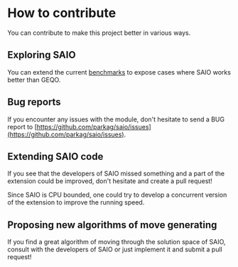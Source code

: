 How to contribute
==================

You can contribute to make this project better in various ways.


Exploring SAIO
--------------

You can extend the current [benchmarks](https://github.com/parkag/saio_benchmarks) 
to expose cases where SAIO works better than GEQO.


Bug reports
------------

If you encounter any issues with the module, don't hesitate to send a BUG report
to [https://github.com/parkag/saio/issues](https://github.com/parkag/saio/issues).


Extending SAIO code
-------------------

If you see that the developers of SAIO missed something and a part of the
extension could be improved, don't hesitate and create a pull request!

Since SAIO is CPU bounded, one could try to develop a concurrent version of 
the extension to improve the running speed.


Proposing new algorithms of move generating
-------------------------------------------

If you find a great algorithm of moving through the solution space of SAIO,
consult with the developers of SAIO or just implement it and submit a pull request!


